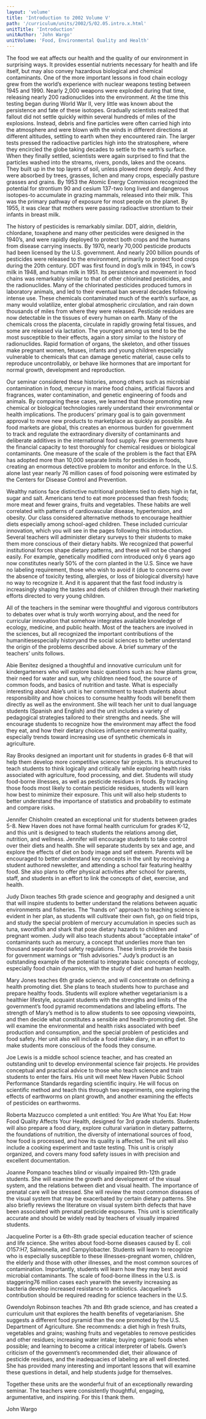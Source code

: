 ```yaml
---
layout: 'volume'
title: 'Introduction to 2002 Volume V'
path: '/curriculum/units/2002/5/02.05.intro.x.html'
unitTitle: 'Introduction'
unitAuthor: 'John Wargo'
unitVolume: 'Food, Environmental Quality and Health'
---
```


<body>
<p>
  The food we eat affects our health and the quality of our environment in surprising ways. It provides essential nutrients necessary for health and life itself, but may also convey hazardous biological and chemical contaminants. One of the more important lessons in food chain ecology grew from the world’s experience with nuclear weapons testing between 1945 and 1990. Nearly 2,000 weapons were exploded during that time, releasing nearly 200 radionuclides into the environment. At the time this testing began during World War II, very little was known about the persistence and fate of these isotopes. Gradually scientists realized that fallout did not settle quickly within several hundreds of miles of the explosions. Instead, debris and fine particles were often carried high into the atmosphere and were blown with the winds in different directions at different altitudes, settling to earth when they encountered rain. The larger tests pressed the radioactive particles high into the stratosphere, where they encircled the globe taking decades to settle to the earth’s surface. When they finally settled, scientists were again surprised to find that the particles washed into the streams, rivers, ponds, lakes and the oceans. They built up in the top layers of soil, unless plowed more deeply. And they were absorbed by trees, grasses, lichen and many crops, especially pasture grasses and grains. By 1953 the Atomic Energy Commission recognized the potential for strontium 90 and cesium 137-two long lived and dangerous isotopes-to accumulate in grazing mammals, released into their milk. This was the primary pathway of exposure for most people on the planet. By 1955, it was clear that mothers were passing radioactive strontium to their infants in breast milk.
 </p>
<p>
  The history of pesticides is remarkably similar. DDT, aldrin, dieldrin, chlordane, toxaphene and many other pesticides were designed in the 1940’s, and were rapidly deployed to protect both crops and the humans from disease carrying insects. By 1970, nearly 70,000 pesticide products had been licensed by the U.S. government. And nearly 200 billion pounds of pesticides were released to the environment, primarily to protect food crops during the 20th century. DDT was first found in dog’s milk in 1945, in cow’s milk in 1948, and human milk in 1951. Its persistence and movement in food chains was remarkably similar to that of other chlorinated pesticides, and the radionuclides. Many of the chlorinated pesticides produced tumors in laboratory animals, and led to their eventual ban several decades following intense use. These chemicals contaminated much of the earth’s surface, as many would volatilize, enter global atmospheric circulation, and rain down thousands of miles from where they were released. Pesticide residues are now detectable in the tissues of every human on earth. Many of the chemicals cross the placenta, circulate in rapidly growing fetal tissues, and some are released via lactation. The youngest among us tend to be the most susceptible to their effects, again a story similar to the history of radionuclides. Rapid formation of organs, the skeleton, and other tissues make pregnant women, fetuses, infants and young children especially vulnerable to chemicals that can damage genetic material, cause cells to reproduce uncontrollably, or behave like hormones that are important for normal growth, development and reproduction.
 </p>
<p>
  Our seminar considered these histories, among others such as microbial contamination in food, mercury in marine food chains, artificial flavors and fragrances, water contamination, and genetic engineering of foods and animals. By comparing these cases, we learned that those promoting new chemical or biological technologies rarely understand their environmental or health implications. The producers’ primary goal is to gain government approval to move new products to marketplace as quickly as possible. As food markets are global, this creates an enormous burden for government to track and regulate the extraordinary diversity of contaminants and deliberate additives in the international food supply. Few governments have the financial capacity to test thoroughly for chemical residues or biological contaminants. One measure of the scale of the problem is the fact that EPA has adopted more than 10,000 separate limits for pesticides in foods, creating an enormous detective problem to monitor and enforce. In the U.S. alone last year nearly 76 million cases of food poisoning were estimated by the Centers for Disease Control and Prevention.
 </p>
<p>
  Wealthy nations face distinctive nutritional problems tied to diets high in fat, sugar and salt. Americans tend to eat more processed than fresh foods; more meat and fewer grains, fruits and vegetables. These habits are well correlated with patterns of cardiovascular disease, hypertension, and obesity. Our class considered alternative methods to encourage healthier diets especially among school-aged children. These included curricular innovation, which you will see in the pages following this introduction. Several teachers will administer dietary surveys to their students to make them more conscious of their dietary habits. We recognized that powerful institutional forces shape dietary patterns, and these will not be changed easily. For example, genetically modified corn introduced only 6 years ago now constitutes nearly 50% of the corn planted in the U.S. Since we have no labeling requirement, those who wish to avoid it (due to concerns over the absence of toxicity testing, allergies, or loss of biological diversity) have no way to recognize it. And it is apparent that the fast food industry is increasingly shaping the tastes and diets of children through their marketing efforts directed to very young children.
 </p>
<p>
  All of the teachers in the seminar were thoughtful and vigorous contributors to debates over what is truly worth worrying about, and the need for curricular innovation that somehow integrates available knowledge of ecology, medicine, and public health. Most of the teachers are involved in the sciences, but all recognized the important contributions of the humanitiesespecially historyand the social sciences to better understand the origin of the problems described above. A brief summary of the teachers’ units follows.
 </p>
<p>
  Abie Benitez designed a thoughtful and innovative curriculum unit for kindergarteners who will explore basic questions such as: how plants grow, their need for water and sun, why children need food, the source of common foods, and basics of nutrition and taste. What is especially interesting about Abie’s unit is her commitment to teach students about responsibility and how choices to consume healthy foods will benefit them directly as well as the environment. She will teach her unit to dual language students (Spanish and English) and the unit includes a variety of pedagogical strategies tailored to their strengths and needs. She will encourage students to recognize how the environment may affect the food they eat, and how their dietary choices influence environmental quality, especially trends toward increasing use of synthetic chemicals in agriculture.
 </p>
<p>
  Ray Brooks designed an important unit for students in grades 6-8 that will help them develop more competitive science fair projects. It is structured to teach students to think logically and critically while exploring health risks associated with agriculture, food processing, and diet. Students will study food-borne illnesses, as well as pesticide residues in foods. By tracking those foods most likely to contain pesticide residues, students will learn how best to minimize their exposure. This unit will also help students to better understand the importance of statistics and probability to estimate and compare risks.
 </p>
<p>
  Jennifer Chisholm created an exceptional unit for students between grades 5-8. New Haven does not have formal health curriculum for grades K-12, and this unit is designed to teach students the relations among diet, nutrition, and wellness. Jennifer will encourage students to take control over their diets and health. She will separate students by sex and age, and explore the effects of diet on body image and self esteem. Parents will be encouraged to better understand key concepts in the unit by receiving a student authored newsletter, and attending a school fair featuring healthy food. She also plans to offer physical activities after school for parents, staff, and students in an effort to link the concepts of diet, exercise, and health.
 </p>
<p>
  Judy Dixon teaches 5th grade science and geography and designed a unit that will inspire students to better understand the relations between aquatic environments and fisheries. The “hands on” approach to teaching science is evident in her plan, as students will cultivate their own fish, go on field trips, and study the special problem of mercury accumulation in species such as tuna, swordfish and shark that pose dietary hazards to children and pregnant women. Judy will also teach students about “acceptable intake” of contaminants such as mercury, a concept that underlies more than ten thousand separate food safety regulations. These limits provide the basis for government warnings or “fish advisories.” Judy’s product is an outstanding example of the potential to integrate basic concepts of ecology, especially food chain dynamics, with the study of diet and human health.
 </p>
<p>
  Mary Jones teaches 6th grade science, and will concentrate on defining a health promoting diet. She plans to teach students how to purchase and prepare healthy foods. Students will explore whether vegetarianism is a healthier lifestyle, acquaint students with the strengths and limits of the government’s food pyramid recommendations and labeling efforts. The strength of Mary’s method is to allow students to see opposing viewpoints, and then decide what constitutes a sensible and health-promoting diet. She will examine the environmental and health risks associated with beef production and consumption, and the special problem of pesticides and food safety. Her unit also will include a food intake diary, in an effort to make students more conscious of the foods they consume.
 </p>
<p>
  Joe Lewis is a middle school science teacher, and has created an outstanding unit to develop environmental science fair projects. He provides conceptual and practical advice to those who teach science and train students to enter the fairs. His unit will meet New Haven Public School Performance Standards regarding scientific inquiry. He will focus on scientific method and teach this through two experiments, one exploring the effects of earthworms on plant growth, and another examining the effects of pesticides on earthworms.
 </p>
<p>
  Roberta Mazzucco completed a unit entitled: You Are What You Eat: How Food Quality Affects Your Health, designed for 3rd grade students. Students will also prepare a food diary, explore cultural variation in dietary patterns, the foundations of nutrition, the diversity of international sources of food, how food is processed, and how its quality is affected. The unit will also include a cooking experiment and taste testing. This unit is crisply organized, and covers many food safety issues in with precision and excellent documentation.
 </p>
<p>
  Joanne Pompano teaches blind or visually impaired 9th-12th grade students. She will examine the growth and development of the visual system, and the relations between diet and visual health. The importance of prenatal care will be stressed. She will review the most common diseases of the visual system that may be exacerbated by certain dietary patterns. She also briefly reviews the literature on visual system birth defects that have been associated with prenatal pesticide exposures. This unit is scientifically accurate and should be widely read by teachers of visually impaired students.
 </p>
<p>
  Jacqueline Porter is a 6th-8th grade special education teacher of science and life science. She writes about food-borne diseases caused by E. coli O157:H7, Salmonella, and Campylobacter. Students will learn to recognize who is especially susceptible to these illnesses-pregnant women, children, the elderly and those with other illnesses, and the most common sources of contamination. Importantly, students will learn how they may best avoid microbial contaminants. The scale of food-borne illness in the U.S. is staggering76 million cases each yearwith the severity increasing as bacteria develop increased resistance to antibiotics. Jacqueline’s contribution should be required reading for science teachers in the U.S.
 </p>
<p>
  Gwendolyn Robinson teaches 7th and 8th grade science, and has created a curriculum unit that explores the health benefits of vegetarianism. She suggests a different food pyramid than the one promoted by the U.S. Department of Agriculture. She recommends: a diet high in fresh fruits, vegetables and grains; washing fruits and vegetables to remove pesticides and other residues; increasing water intake; buying organic foods when possible; and learning to become a critical interpreter of labels. Gwen’s criticism of the government’s recommended diet, their allowance of pesticide residues, and the inadequacies of labeling are all well directed. She has provided many interesting and important lessons that will examine these questions in detail, and help students judge for themselves.
 </p>
<p>
  Together these units are the wonderful fruit of an exceptionally rewarding seminar. The teachers were consistently thoughtful, engaging, argumentative, and inspiring. For this I thank them.
 </p>
<p>
  John Wargo
 </p>

</body>
